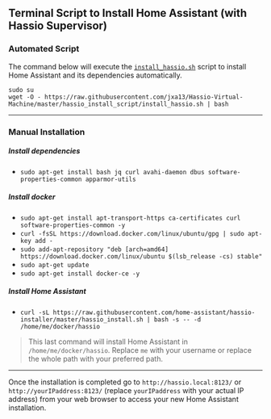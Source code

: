 ## Terminal Script to Install Home Assistant (with Hassio Supervisor)


### Automated Script

The command below will execute the [`install_hassio.sh`](https://github.com/jxa13/Hassio-Virtual-Machine/blob/master/hassio_install_script/install_hassio.sh) script to install Home Assistant and its dependencies automatically.

```
sudo su
wget -O - https://raw.githubusercontent.com/jxa13/Hassio-Virtual-Machine/master/hassio_install_script/install_hassio.sh | bash
```
***

### Manual Installation

##### Install dependencies
* `sudo apt-get install bash jq curl avahi-daemon dbus software-properties-common apparmor-utils`
 
##### Install docker
* `sudo apt-get install apt-transport-https ca-certificates curl software-properties-common -y`
* `curl -fsSL https://download.docker.com/linux/ubuntu/gpg | sudo apt-key add -`
* `sudo add-apt-repository "deb [arch=amd64] https://download.docker.com/linux/ubuntu $(lsb_release -cs) stable"`
* `sudo apt-get update`
* `sudo apt-get install docker-ce -y`

##### Install Home Assistant
* `curl -sL https://raw.githubusercontent.com/home-assistant/hassio-installer/master/hassio_install.sh | bash -s -- -d /home/me/docker/hassio`

> This last command will install Home Assistant in `/home/me/docker/hassio`. Replace `me` with your username or replace the whole path with your preferred path. 

***

Once the installation is completed go to `http://hassio.local:8123/` or `http://yourIPaddress:8123/` (replace `yourIPaddress` with your actual IP address) from your web browser to access your new Home Assistant installation.

